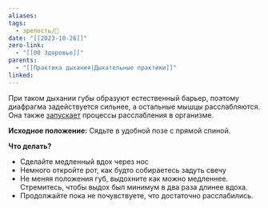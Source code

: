 ```yaml
---
aliases: 
tags:
  - зрелость/🌱
date: "[[2023-10-26]]"
zero-link:
  - "[[00 Здоровье]]"
parents:
  - "[[Практика дыхания|Дыхательные практики]]"
linked:
---
```

При таком дыхании губы образуют естественный барьер, поэтому диафрагма задействуется сильнее, а остальные мышцы расслабляются. Она также [запускает](http://www.scielo.br/pdf/rbfis/v13n4/aop033_09.pdf) процессы расслабления в организме.

**Исходное положение:** Сядьте в удобной позе с прямой спиной.

**Что делать?**
- Сделайте медленный вдох через нос
- Немного откройте рот, как будто собираетесь задуть свечу
- Не меняя положения губ, выдохните как можно медленнее. Стремитесь, чтобы выдох был минимум в два раза длинее вдоха.
- Продолжайте пока не почувствуете, что достаточно расслабились.